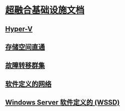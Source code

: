 # [超融合基础设施文档](index.yml)
## [Hyper-V](../virtualization/hyper-v/index.md)
## [存储空间直通](../storage/storage-spaces/storage-spaces-direct-overview.md)
## [故障转移群集](../failover-clustering/failover-clustering-overview.md)
## [软件定义的网络](https://docs.microsoft.com/windows-server/networking/sdn/)
## [Windows Server 软件定义的 (WSSD)](https://www.microsoft.com/en-us/cloud-platform/software-defined-datacenter)
